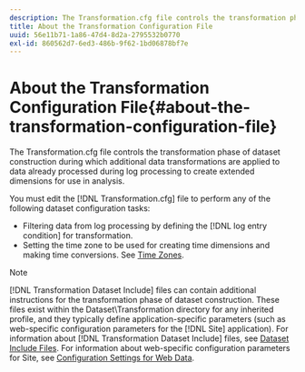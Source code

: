 ```yaml
---
description: The Transformation.cfg file controls the transformation phase of dataset construction during which additional data transformations are applied to data already processed during log processing to create extended dimensions for use in analysis.
title: About the Transformation Configuration File
uuid: 56e11b71-1a86-47d4-8d2a-2795532b0770
exl-id: 860562d7-6ed3-486b-9f62-1bd06878bf7e
---
```

# About the Transformation Configuration File{#about-the-transformation-configuration-file}

The Transformation.cfg file controls the transformation phase of dataset construction during which additional data transformations are applied to data already processed during log processing to create extended dimensions for use in analysis.

 You must edit the [!DNL Transformation.cfg] file to perform any of the following dataset configuration tasks:

* Filtering data from log processing by defining the [!DNL log entry condition] for transformation. 
* Setting the time zone to be used for creating time dimensions and making time conversions. See [Time Zones](../../../home/c-dataset-const-proc/c-trans-config-file/c-spec-trans-param/c-time-zones.md#concept-9cf16b1cb4874f7d85e1dd950fdb4956).

>[!NOTE]
>
>[!DNL Transformation Dataset Include] files can contain additional instructions for the transformation phase of dataset construction. These files exist within the Dataset\Transformation directory for any inherited profile, and they typically define application-specific parameters (such as web-specific configuration parameters for the [!DNL Site] application). For information about [!DNL Transformation Dataset Include] files, see [Dataset Include Files](../../../home/c-dataset-const-proc/c-dataset-inc-files/c-abt-dataset-inc-files.md). For information about web-specific configuration parameters for Site, see [Configuration Settings for Web Data](../../../home/c-dataset-const-proc/c-config-web-data/c-config-web-data.md#concept-9a306b65483a484bb3f6f3c1d7e77519).
